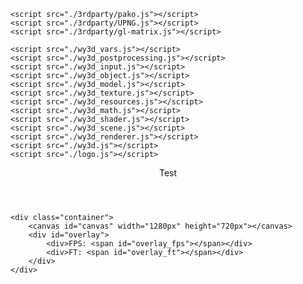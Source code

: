 <html>
  <head>
    <title>Test</title>
    <link rel="stylesheet" type="text/css" href="./style.css">
	
    <script src="./3rdparty/pako.js"></script>
    <script src="./3rdparty/UPNG.js"></script>
    <script src="./3rdparty/gl-matrix.js"></script>

    <script src="./wy3d_vars.js"></script>
    <script src="./wy3d_postprocessing.js"></script>
    <script src="./wy3d_input.js"></script>
    <script src="./wy3d_object.js"></script>
    <script src="./wy3d_model.js"></script>
    <script src="./wy3d_texture.js"></script>
    <script src="./wy3d_resources.js"></script>
    <script src="./wy3d_math.js"></script>
    <script src="./wy3d_shader.js"></script>
    <script src="./wy3d_scene.js"></script>
    <script src="./wy3d_renderer.js"></script>
    <script src="./wy3d.js"></script>
    <script src="./logo.js"></script>
  </head>

  <body onload=start()>
    <header id="header">
      Test
    </header>
	
	<div class="container">
		<canvas id="canvas" width="1280px" height="720px"></canvas>
		<div id="overlay">
			<div>FPS: <span id="overlay_fps"></span></div>
			<div>FT: <span id="overlay_ft"></span></div>
		</div>
	</div>
  </body>
</html>
